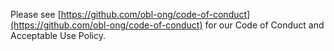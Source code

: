 Please see [https://github.com/obl-ong/code-of-conduct](https://github.com/obl-ong/code-of-conduct) for our Code of Conduct and Acceptable Use Policy. 